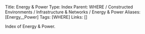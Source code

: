 Title: Energy & Power
Type: Index
Parent: WHERE / Constructed Environments / Infrastructure & Networks / Energy & Power
Aliases: [Energy__Power]
Tags: [WHERE]
Links: []

Index of Energy & Power.
